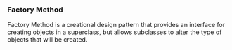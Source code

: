 ### Factory Method

Factory Method is a creational design pattern that provides an interface for creating objects in a superclass, but allows subclasses to alter the type of objects that will be created.